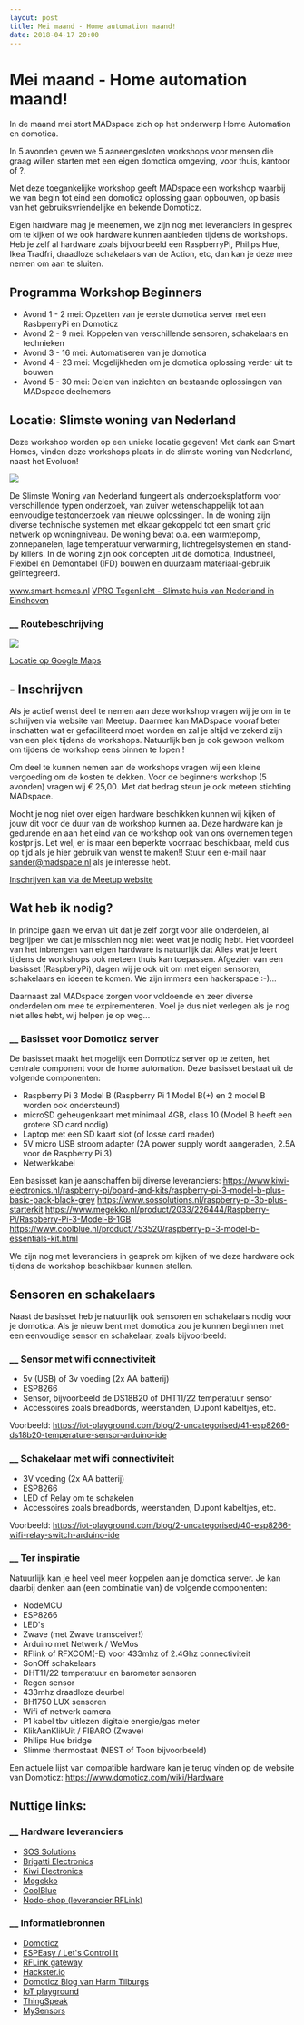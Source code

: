 ```yaml
---
layout: post
title: Mei maand - Home automation maand!
date: 2018-04-17 20:00
---
```


# Mei maand - Home automation maand!

In de maand mei stort MADspace zich op het onderwerp Home Automation en domotica.

In 5 avonden geven we 5 aaneengesloten workshops voor mensen die graag willen starten met een eigen domotica omgeving, voor thuis, kantoor of ?.

Met deze toegankelijke workshop geeft MADspace een workshop waarbij we van begin tot eind een domoticz oplossing gaan opbouwen, op basis van het gebruiksvriendelijke en bekende Domoticz.

Eigen hardware mag je meenemen, we zijn nog met leveranciers in gesprek om te kijken of we ook hardware kunnen aanbieden tijdens de workshops.
Heb je zelf al hardware zoals bijvoorbeeld een RaspberryPi, Philips Hue, Ikea Tradfri, draadloze schakelaars van de Action, etc, dan kan je deze mee nemen om aan te sluiten.

## Programma Workshop Beginners

* Avond 1 -  2 mei: Opzetten van je eerste domotica server met een RasbperryPi en Domoticz
* Avond 2 -  9 mei: Koppelen van verschillende sensoren, schakelaars en technieken
* Avond 3 - 16 mei: Automatiseren van je domotica
* Avond 4 - 23 mei: Mogelijkheden om je domotica oplossing verder uit te bouwen
* Avond 5 - 30 mei: Delen van inzichten en bestaande oplossingen van MADspace deelnemers

## Locatie: Slimste woning van Nederland

Deze workshop worden op een unieke locatie gegeven!
Met dank aan Smart Homes, vinden deze workshops plaats in de slimste woning van Nederland, naast het Evoluon!

<img
  class="img-responsive"
  src="https://github.com/MADspace/MADspace.github.io/blob/master/assets/img/linkedin.png/slimste-woning-van-nederland.jpg">

De Slimste Woning van Nederland fungeert als onderzoeksplatform voor verschillende typen onderzoek, van zuiver wetenschappelijk tot aan eenvoudige testonderzoek van nieuwe oplossingen. 
In de woning zijn diverse technische systemen met elkaar gekoppeld tot een smart grid netwerk op woningniveau. 
De woning bevat o.a. een warmtepomp, zonnepanelen, lage temperatuur verwarming, lichtregelsystemen en stand-by killers. 
In de woning zijn ook concepten uit de domotica, Industrieel, Flexibel en Demontabel (IFD) bouwen en duurzaam materiaal-gebruik geïntegreerd.

<a href="http://www.smart-homes.nl/">www.smart-homes.nl</a>
<a href="https://www.youtube.com/watch?v=7dfhFCTbO0g">VPRO Tegenlicht - Slimste huis van Nederland in Eindhoven</a>

### __ Routebeschrijving

<img
  class="img-responsive"
  src="https://github.com/MADspace/MADspace.github.io/blob/master/assets/img/linkedin.png/Huisvdtoekomst.jpg">

<a href="https://www.google.nl/maps/place/Evoluon/@51.4435695,5.4468691,15z/data=!4m5!3m4!1s0x0:0x2a5be19a8f135bf0!8m2!3d51.4435695!4d5.4468691">Locatie op Google Maps</a>

## - Inschrijven

Als je actief wenst deel te nemen aan deze workshop vragen wij je om in te schrijven via website van Meetup.
Daarmee kan MADspace vooraf beter inschatten wat er gefaciliteerd moet worden en zal je altijd verzekerd zijn van een plek tijdens de workshops.
Natuurlijk ben je ook gewoon welkom om tijdens de workshop eens binnen te lopen !

Om deel te kunnen nemen aan de workshops vragen wij een kleine vergoeding om de kosten te dekken.
Voor de beginners workshop (5 avonden) vragen wij € 25,00. Met dat bedrag steun je ook meteen stichting MADspace.

Mocht je nog niet over eigen hardware beschikken kunnen wij kijken of jouw dit voor de duur van de workshop kunnen aa.
Deze hardware kan je gedurende en aan het eind van de workshop ook van ons overnemen tegen kostprijs.
Let wel, er is maar een beperkte voorraad beschikbaar, meld dus op tijd als je hier gebruik van wenst te maken!!
Stuur een e-mail naar sander@madspace.nl als je interesse hebt.

<a href="https://www.meetup.com/nl-NL/MADspace/">Inschrijven kan via de Meetup website</a>


## Wat heb ik nodig?

In principe gaan we ervan uit dat je zelf zorgt voor alle onderdelen, al begrijpen we dat je misschien nog niet weet wat je nodig hebt. Het voordeel van het inbrengen van eigen hardware is natuurlijk dat Alles wat je leert tijdens de workshops ook meteen thuis kan toepassen.
Afgezien van een basisset (RaspberyPi), dagen wij je ook uit om met eigen sensoren, schakelaars en ideeen te komen.
We zijn immers een hackerspace :-)...

Daarnaast zal MADspace zorgen voor voldoende en zeer diverse onderdelen om mee te expirementeren.
Voel je dus niet verlegen als je nog niet alles hebt, wij helpen je op weg...

### __ Basisset voor Domoticz server

De basisset maakt het mogelijk een Domoticz server op te zetten, het centrale component voor de home automation.
Deze basisset bestaat uit de volgende componenten:

- Raspberry Pi 3 Model B (Raspberry Pi 1 Model B(+) en 2 model B worden ook ondersteund)
- microSD geheugenkaart met minimaal 4GB, class 10 (Model B heeft een grotere SD card nodig)
- Laptop met een SD kaart slot (of losse card reader)
- 5V micro USB stroom adapter (2A power supply wordt aangeraden, 2.5A voor de Raspberry Pi 3)
- Netwerkkabel

Een basisset kan je aanschaffen bij diverse leveranciers:
<a href="https://www.kiwi-electronics.nl/raspberry-pi/board-and-kits/raspberry-pi-3-model-b-plus-basic-pack-black-grey">https://www.kiwi-electronics.nl/raspberry-pi/board-and-kits/raspberry-pi-3-model-b-plus-basic-pack-black-grey</a>
<a href="https://www.sossolutions.nl/raspberry-pi-3b-plus-starterkit">https://www.sossolutions.nl/raspberry-pi-3b-plus-starterkit</a>
<a href="https://www.megekko.nl/product/2033/226444/Raspberry-Pi/Raspberry-Pi-3-Model-B-1GB">https://www.megekko.nl/product/2033/226444/Raspberry-Pi/Raspberry-Pi-3-Model-B-1GB</a>
<a href="https://www.coolblue.nl/product/753520/raspberry-pi-3-model-b-essentials-kit.html">https://www.coolblue.nl/product/753520/raspberry-pi-3-model-b-essentials-kit.html</a>


We zijn nog met leveranciers in gesprek om kijken of we deze hardware ook tijdens de workshop beschikbaar kunnen stellen.

## Sensoren en schakelaars

Naast de basisset heb je natuurlijk ook sensoren en schakelaars nodig voor je domotica.
Als je nieuw bent met domotica zou je kunnen beginnen met een eenvoudige sensor en schakelaar, zoals bijvoorbeeld:

### __ Sensor met wifi connectiviteit

- 5v (USB) of 3v voeding (2x AA batterij)
- ESP8266
- Sensor, bijvoorbeeld de DS18B20 of DHT11/22 temperatuur sensor
- Accessoires zoals breadbords, weerstanden, Dupont kabeltjes, etc.

Voorbeeld:
<a href="https://iot-playground.com/blog/2-uncategorised/41-esp8266-ds18b20-temperature-sensor-arduino-ide">https://iot-playground.com/blog/2-uncategorised/41-esp8266-ds18b20-temperature-sensor-arduino-ide</a>

### __ Schakelaar met wifi connectiviteit

- 3V voeding (2x AA batterij)
- ESP8266
- LED of Relay om te schakelen
- Accessoires zoals breadbords, weerstanden, Dupont kabeltjes, etc.

Voorbeeld:
<a href="https://iot-playground.com/blog/2-uncategorised/40-esp8266-wifi-relay-switch-arduino-ide">https://iot-playground.com/blog/2-uncategorised/40-esp8266-wifi-relay-switch-arduino-ide</a>

### __ Ter inspiratie

Natuurlijk kan je heel veel meer koppelen aan je domotica server.
Je kan daarbij denken aan (een combinatie van) de volgende componenten:
- NodeMCU
- ESP8266
- LED's
- Zwave (met Zwave transceiver!)
- Arduino met Netwerk / WeMos
- RFlink of RFXCOM(-E) voor 433mhz of 2.4Ghz connectiviteit
- SonOff schakelaars
- DHT11/22 temperatuur en barometer sensoren
- Regen sensor
- 433mhz draadloze deurbel
- BH1750 LUX sensoren
- Wifi of netwerk camera
- P1 kabel tbv uitlezen digitale energie/gas meter
- KlikAanKlikUit / FIBARO (Zwave)
- Philips Hue bridge
- Slimme thermostaat (NEST of Toon bijvoorbeeld)

Een actuele lijst van compatible hardware kan je terug vinden op de website van Domoticz:
<a href="https://www.domoticz.com/wiki/Hardware">https://www.domoticz.com/wiki/Hardware</a>

## Nuttige links:

### __ Hardware leveranciers
- <a href="https://www.sossolutions.nl">SOS Solutions</a>
- <a href="https://www.brigatti.nl">Brigatti Electronics</a>
- <a href="https://www.kiwi-electronics.nl">Kiwi Electronics</a>
- <a href="https://www.megekko.nl">Megekko</a>
- <a href="https://www.coolblue.nl">CoolBlue</a>
- <a href="https://www.nodo-shop.nl">Nodo-shop (leverancier RFLink)</a>

### __ Informatiebronnen
- <a href="https://domoticz.com">Domoticz</a>
- <a href="https://www.letscontrolit.com">ESPEasy / Let's Control It</a>
- <a href="http://www.rflink.nl">RFLink gateway</a>
- <a href="https://www.hackster.io">Hackster.io</a>
- <a href="http://domotica.tilburgs.com">Domoticz Blog van Harm Tilburgs</a>
- <a href="https://iot-playground.com">IoT playground</a>
- <a href="https://thingspeak.com/">ThingSpeak</a>
- <a href="https://www.mysensors.org/">MySensors</a>
